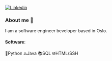[![Linkedin](https://img.shields.io/badge/-LinkedIn-blue?style=flat&logo=Linkedin&logoColor=white&link=https://linkedin.com/in/brennankbrown/)](https://www.linkedin.com/in/edvin-simenstad/)

### About me 👋
I am a software engineer beveloper based in Oslo.

<!--
**EdvinSim/EdvinSim** is a ✨ _special_ ✨ repository because its `README.md` (this file) appears on your GitHub profile.
-->

#### Software:
🐍Python
♨️Java
📚SQL
🌐HTML/SSH
